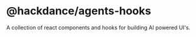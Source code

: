# @hackdance/agents-hooks
A collection of react components and hooks for building AI powered UI's.

